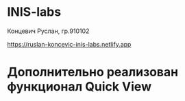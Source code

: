 # INIS-labs

Концевич Руслан, гр.910102

https://ruslan-koncevic-inis-labs.netlify.app

# Дополнительно реализован функционал Quick View 
